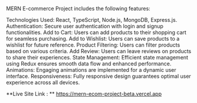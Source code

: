 MERN E-commerce Project includes the following features:

Technologies Used: React, TypeScript, Node.js, MongoDB, Express.js.
Authentication: Secure user authentication with login and signup functionalities.
Add to Cart: Users can add products to their shopping cart for seamless purchasing.
Add to Wishlist: Users can save products to a wishlist for future reference.
Product Filtering: Users can filter products based on various criteria.
Add Review: Users can leave reviews on products to share their experiences.
State Management: Efficient state management using Redux ensures smooth data flow and enhanced performance.
Animations: Engaging animations are implemented for a dynamic user interface.
Responsiveness: Fully responsive design guarantees optimal user experience across all devices.


**Live Site Link : **  https://mern-ecom-project-beta.vercel.app
